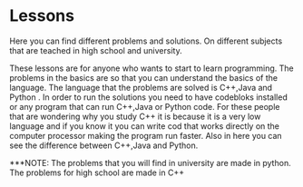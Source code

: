 # Lessons
Here you can find different problems and solutions. On different subjects that are teached in high school and university.


These lessons are for anyone who wants to start to learn programming. The problems in the basics are so that you can understand the basics of the language. The language that the problems are solved is C++,Java and Python . In order to run the solutions you need to have codebloks installed or any program that can run C++,Java or Python code. For these people that are wondering why you study C++ it is because it is a very low language and if you know it you can write cod that works directly on the computer processor making the program run faster. 
Also in here you can see the difference between C++,Java and Python.

***NOTE: The problems that you will find in university are made in python. The problems for high school are made in C++ 
